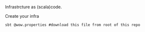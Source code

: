 Infrastrcture as (scala)code.

Create your infra
``` 
sbt @wow.properties #download this file from root of this repo
```